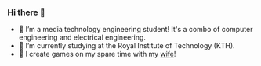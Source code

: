### Hi there 👋

- 🔭 I’m a media technology engineering student! It's a combo of computer engineering and electrical engineering.
- 🌱 I’m currently studying at the Royal Institute of Technology (KTH). 
- 💬 I create games on my spare time with my [wife](https://www.artstation.com/molli)!
